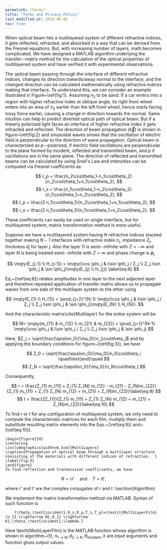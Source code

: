 ```yaml
---
permalink: /terms/
title: "Terms and Privacy Policy"
last_modified_at: 2016-06-06
toc: true
---
```



When optical beam hits a multilayered system of different refractive indices, it gets reflected, refracted, and absorbed in a way that can be derived from the Fresnel equations. But, with increasing number of layers, math becomes complicated.  We have designed a MATLAB algorithm underlying the transfer--matrix method for the calculation of the optical properties of multilayered system and have verified it with experimental observations.




The optical beam passing through the interface of different refractive indices, changes its direction towards/away normal to the interface, and the changed direction can be calculated mathematically using refractive indices making that interface. To understand this, we can consider an example illustrated in Figure~\ref{fig:1}. Assuming $n_2$ to be sand. If a car enters into a region with higher refractive index at oblique angle, its right front wheel enters into an area of $n_2$ earlier than the left front wheel, hence starts facing lossy force earlier, causing a change in direction towards the normal. Same intuition can help to predict diverted optical path of optical beam.
But if a linearly polarized light faces an interface of higher refractive index it gets refracted and reflected. The direction of beam propagation ($\vec {k}$) is shown in figure~\ref{fig:2} and sinusoidal waves shows that the oscillation of electric field is perpendicular to the direction of wave propagation. Optical beam is characterized as $p$--polarized, if electric field oscillations are perpendicular to the plane formed by incident, reflected and transmitted beam, and $p$ if oscillations are in the same plane.
The direction of reflected and transmitted beams can be calculated by using Snell's Law and intensities can be computed via Fresnel coefficients as:

$$ r_p = \frac{n_2\cos\theta_1-n_1\cos\theta_2}{n_2\cos\theta_1+n_1\cos\theta_2}, $$
$$ r_s = \frac{n_1\cos\theta_1-n_2\cos\theta_2}{n_1\cos\theta_1+n_2\cos\theta_2}, $$
$$ t_p = \frac{2 n_1\cos\theta_1}{n_2\cos\theta_1+n_1\cos\theta_2}, $$
$$ r_s = \frac{2 n_1\cos\theta_1}{n_1\cos\theta_1+n_2\cos\theta_2}. $$

These coefficients can easily be used on single interface, but for multilayered system, matrix transformation method is more useful.

Suppose we have a multilayered system having $N$ refractive indices stacked together making $N-1$ interfaces with refractive index $n_j$, impedance $Z_j$, thickness $d_j$ for layer $j$. Also the layer $0$ is semi--infinite with $Z = - \infty$ and layer $N$ is being treated semi--infinite with $Z =  \infty$ and phase change is $\phi_j$.

$$  \mqty(E_{j-1} \\ H_{j-1}) = \mqty(\cos \phi_j & i\sin \phi_j / Z_j \\ Z_j i\sin \phi_j & \sin \phi_j)\mqty(E_{j} \\ H_{j}) \label{eq:6} $$


Eq.~(\ref{eq:6}) relates amplitudes in one layer to the next adjacent layer and therefore repeated application of transfer matrix allows us to propagate waves from one side of the multilayer system to the other using


$$ \mqty(E_{1} \\ H_{1}) = \prod_{j=2}^{N-1} \mqty(\cos \phi_j & i\sin \phi_j / Z_j \\ Z_j i\sin \phi_j & \sin \phi_j)\mqty(E_{N} \\ H_{N}). $$


And the characteristic matrix\cite{Multilayer} for the entire system will be


$$  M= \mqty(m_{11} & m_{12} \\ m_{21} & m_{22}) = \prod_{j=1}^{N-1} \mqty(\cos \phi_j & i\sin \phi_j / Z_j \\ Z_j i\sin \phi_j & \sin \phi_j).$$


Here, $Z_j = \sqrt{\frac{\epsilon_0}{\mu_0}}n_j\cos\theta_j$ and by applying the boundary conditions for figure~(\ref{fig:3}), we have


$$ Z_0 = \sqrt{\frac{\epsilon_0}{\mu_0}}n_0\cos\theta_i  \quad\text{and}\quad $$
$$ Z_N = \sqrt{\frac{\epsilon_0}{\mu_0}}n_N\cos\theta_t.$$


Consequently,


$$ r = \frac{Z_{1} m_{11} + Z_{1} Z_{N} m_{12} - m_{21} - Z_{N}m_{22}}{Z_{1} m_{11} + Z_{1} Z_{N} m_{12} + m_{21} + Z_{N}m_{22}}\label{eq:9} $$
$$ t = \frac{2Z_{1}}{Z_{1} m_{11} + Z_{1} Z_{N} m_{12} + m_{21} + Z_{N}m_{22}}\label{eq:10} $$


To find $r$ or $t$ for any configuration of multilayered system, we only need to compute the characteristic matrices for each film, multiply them and substitute resulting matrix elements into the Eqs.~(\ref{eq:9}) and~(\ref{eq:10}).

    \begin{figure}[H]
    \centering
    \includegraphics[width=6.5cm]{MultiLayers}
    \caption{Propagation of optical beam through a multilayer structure consisting of the materials with different indices of refraction.  }
    \label{fig:3}
    \end{figure}
    To find reflection and transmission coefficients, we have


$$ R = rr' \quad\text{and}\quad T = tt', $$ 

where $r'$ and $t'$ are the complex conjugates of $r$ and $t$.
\section{Algorithm}

We implement the matrix transformation method via MATLAB. Syntax of such function is

        [\theta_\text{incident},R_s,R_p,T_s,T_p]=\textit{MultiLayerFilm}(n_{1 \rightarrow N},d_{2 \rightarrow K},\theta_\text{incident},\lambda.]


Here \textit{MultiLayerFilm} is the MATLAB function whose algorithm is shown in algorithm~(1), $n_{1 \rightarrow N},d_{2 \rightarrow K},\theta_\text{incident},\lambda$ are input arguments and function gives output values.
